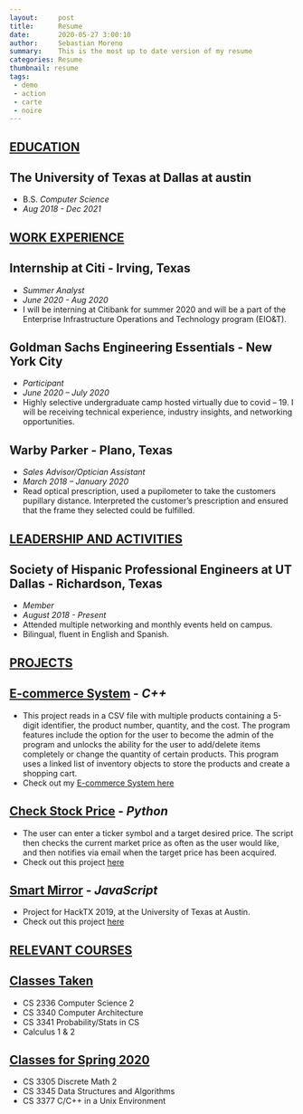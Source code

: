 ```yaml
---
layout:     post
title:      Resume
date:       2020-05-27 3:00:10
author:     Sebastian Moreno
summary:    This is the most up to date version of my resume
categories: Resume
thumbnail: resume
tags:
 - demo
 - action
 - carte
 - noire
---
```


## <ins>**EDUCATION**</ins>
## The University of Texas at Dallas at austin
* B.S. _Computer Science_
* _Aug 2018 - Dec 2021_


## <ins>**WORK EXPERIENCE**</ins>
## **Internship at Citi** - Irving, Texas
* _Summer Analyst_
* _June 2020 - Aug 2020_
* I will be interning at Citibank for summer 2020 and will be a part of the Enterprise Infrastructure Operations and Technology program (EIO&T).

## **Goldman Sachs Engineering Essentials** - New York City
* _Participant_
* _June 2020 – July 2020_
* Highly selective undergraduate camp hosted virtually due to covid – 19. I will be receiving technical experience, industry insights, and networking opportunities.

## **Warby Parker** - Plano, Texas
* _Sales Advisor/Optician Assistant_
* _March 2018 – January 2020_
* Read optical prescription, used a pupilometer to take the customers pupillary distance. Interpreted the customer’s prescription and ensured that the frame they selected could be fulfilled.

## <ins>**LEADERSHIP AND ACTIVITIES**</ins>

## **Society of Hispanic Professional Engineers at UT Dallas** - Richardson, Texas
* _Member_
* _August 2018 - Present_
* Attended multiple networking and monthly events held on campus.
* Bilingual, fluent in English and Spanish.


## <ins>**PROJECTS**</ins>

## [**E-commerce System**][1] - _C++_
* This project reads in a CSV file with multiple products containing a 5-digit identifier, the product number, quantity, and the cost. The program features include the option for the user to become the admin of the program and unlocks the ability for the user to add/delete items completely or change the quantity of certain products. This program uses a linked list of inventory objects to store the products and create a shopping cart.
* Check out my [E-commerce System here][1]

## [**Check Stock Price**][2] - _Python_
* The user can enter a ticker symbol and a target desired price. The script then checks the current market price as often as the user would like, and then notifies via email when the target price has been acquired.
* Check out this project [here][2]

## [**Smart Mirror**][3] - _JavaScript_
* Project for HackTX 2019, at the University of Texas at Austin.
* Check out this project [here][3]

## <ins>**RELEVANT COURSES**</ins>
## <ins>**Classes Taken**</ins>
* CS 2336 Computer Science 2
* CS 3340 Computer Architecture
* CS 3341 Probability/Stats in CS
* Calculus 1 & 2

## <ins>**Classes for Spring 2020**</ins>
* CS 3305 Discrete Math 2
* CS 3345 Data Structures and Algorithms
* CS 3377 C/C++ in a Unix Environment

[1]: https://github.com/sebastian-exe/E-commerce-System
[2]: https://github.com/sebastian-exe/check-stock-price
[3]: https://github.com/sebastian-exe/Smart-Mirror
